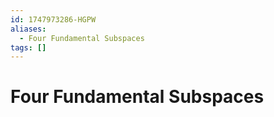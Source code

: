 ```yaml
---
id: 1747973286-HGPW
aliases:
  - Four Fundamental Subspaces
tags: []
---
```


# Four Fundamental Subspaces

